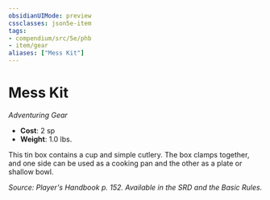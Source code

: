 ```yaml
---
obsidianUIMode: preview
cssclasses: json5e-item
tags:
- compendium/src/5e/phb
- item/gear
aliases: ["Mess Kit"]
---
```

# Mess Kit
*Adventuring Gear*  

- **Cost**: 2 sp
- **Weight**: 1.0 lbs.

This tin box contains a cup and simple cutlery. The box clamps together, and one side can be used as a cooking pan and the other as a plate or shallow bowl.

*Source: Player's Handbook p. 152. Available in the SRD and the Basic Rules.*